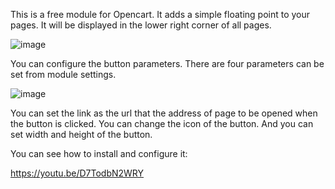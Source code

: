 This is a free module for Opencart. It adds a simple floating point to your pages. It will be displayed in the lower right corner of all pages.

![image](https://user-images.githubusercontent.com/12291679/147863208-5f1cc2d0-3c53-4861-985b-b50bc229fa72.png)

You can configure the button parameters. There are four parameters can be set from module settings.

![image](https://user-images.githubusercontent.com/12291679/147863222-db8dc676-ce9e-4171-8c6e-7532098949fe.png)

You can set the link as the url that the address of page to be opened when the button is clicked. You can change the icon of the button. And you can set width and height of the button.

You can see how to install and configure it:

https://youtu.be/D7TodbN2WRY
